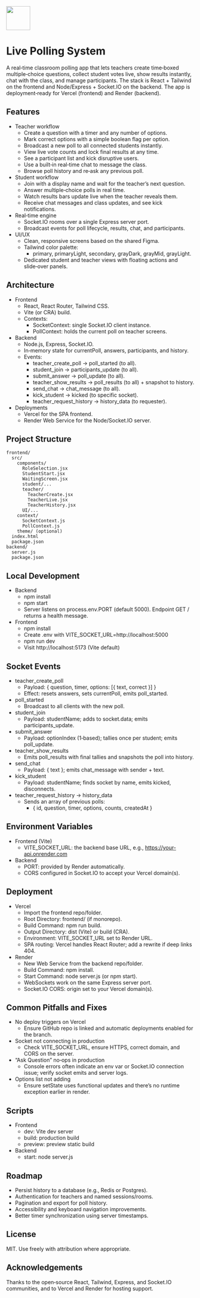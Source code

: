 <img src="https://r2cdn.perplexity.ai/pplx-full-logo-primary-dark%402x.png" style="height:64px;margin-right:32px"/>

# Live Polling System

A real‑time classroom polling app that lets teachers create time‑boxed multiple‑choice questions, collect student votes live, show results instantly, chat with the class, and manage participants. The stack is React + Tailwind on the frontend and Node/Express + Socket.IO on the backend. The app is deployment‑ready for Vercel (frontend) and Render (backend).

## Features

- Teacher workflow
    - Create a question with a timer and any number of options.
    - Mark correct options with a simple boolean flag per option.
    - Broadcast a new poll to all connected students instantly.
    - View live vote counts and lock final results at any time.
    - See a participant list and kick disruptive users.
    - Use a built‑in real‑time chat to message the class.
    - Browse poll history and re‑ask any previous poll.
- Student workflow
    - Join with a display name and wait for the teacher’s next question.
    - Answer multiple‑choice polls in real time.
    - Watch results bars update live when the teacher reveals them.
    - Receive chat messages and class updates, and see kick notifications.
- Real‑time engine
    - Socket.IO rooms over a single Express server port.
    - Broadcast events for poll lifecycle, results, chat, and participants.
- UI/UX
    - Clean, responsive screens based on the shared Figma.
    - Tailwind color palette:
        - primary, primaryLight, secondary, grayDark, grayMid, grayLight.
    - Dedicated student and teacher views with floating actions and slide‑over panels.


## Architecture

- Frontend
    - React, React Router, Tailwind CSS.
    - Vite (or CRA) build.
    - Contexts:
        - SocketContext: single Socket.IO client instance.
        - PollContext: holds the current poll on teacher screens.
- Backend
    - Node.js, Express, Socket.IO.
    - In‑memory state for currentPoll, answers, participants, and history.
    - Events:
        - teacher_create_poll → poll_started (to all).
        - student_join → participants_update (to all).
        - submit_answer → poll_update (to all).
        - teacher_show_results → poll_results (to all) + snapshot to history.
        - send_chat → chat_message (to all).
        - kick_student → kicked (to specific socket).
        - teacher_request_history → history_data (to requester).
- Deployments
    - Vercel for the SPA frontend.
    - Render Web Service for the Node/Socket.IO server.


## Project Structure

```
frontend/
  src/
    components/
      RoleSelection.jsx
      StudentStart.jsx
      WaitingScreen.jsx
      student/...
      teacher/
        TeacherCreate.jsx
        TeacherLive.jsx
        TeacherHistory.jsx
      UI/...
    context/
      SocketContext.js
      PollContext.js
    theme/ (optional)
  index.html
  package.json
backend/
  server.js
  package.json
```


## Local Development

- Backend
    - npm install
    - npm start
    - Server listens on process.env.PORT (default 5000). Endpoint GET / returns a health message.
- Frontend
    - npm install
    - Create .env with VITE_SOCKET_URL=http://localhost:5000
    - npm run dev
    - Visit http://localhost:5173 (Vite default)


## Socket Events

- teacher_create_poll
    - Payload: { question, timer, options: [{ text, correct }] }
    - Effect: resets answers, sets currentPoll, emits poll_started.
- poll_started
    - Broadcast to all clients with the new poll.
- student_join
    - Payload: studentName; adds to socket.data; emits participants_update.
- submit_answer
    - Payload: optionIndex (1‑based); tallies once per student; emits poll_update.
- teacher_show_results
    - Emits poll_results with final tallies and snapshots the poll into history.
- send_chat
    - Payload: { text }; emits chat_message with sender + text.
- kick_student
    - Payload: studentName; finds socket by name, emits kicked, disconnects.
- teacher_request_history → history_data
    - Sends an array of previous polls:
        - { id, question, timer, options, counts, createdAt }


## Environment Variables

- Frontend (Vite)
    - VITE_SOCKET_URL: the backend base URL, e.g., https://your-api.onrender.com
- Backend
    - PORT: provided by Render automatically.
    - CORS configured in Socket.IO to accept your Vercel domain(s).


## Deployment

- Vercel
    - Import the frontend repo/folder.
    - Root Directory: frontend/ (if monorepo).
    - Build Command: npm run build.
    - Output Directory: dist (Vite) or build (CRA).
    - Environment: VITE_SOCKET_URL set to Render URL.
    - SPA routing: Vercel handles React Router; add a rewrite if deep links 404.
- Render
    - New Web Service from the backend repo/folder.
    - Build Command: npm install.
    - Start Command: node server.js (or npm start).
    - WebSockets work on the same Express server port.
    - Socket.IO CORS: origin set to your Vercel domain(s).


## Common Pitfalls and Fixes

- No deploy triggers on Vercel
    - Ensure GitHub repo is linked and automatic deployments enabled for the branch.
- Socket not connecting in production
    - Check VITE_SOCKET_URL, ensure HTTPS, correct domain, and CORS on the server.
- “Ask Question” no‑ops in production
    - Console errors often indicate an env var or Socket.IO connection issue; verify socket emits and server logs.
- Options list not adding
    - Ensure setState uses functional updates and there’s no runtime exception earlier in render.


## Scripts

- Frontend
    - dev: Vite dev server
    - build: production build
    - preview: preview static build
- Backend
    - start: node server.js


## Roadmap

- Persist history to a database (e.g., Redis or Postgres).
- Authentication for teachers and named sessions/rooms.
- Pagination and export for poll history.
- Accessibility and keyboard navigation improvements.
- Better timer synchronization using server timestamps.


## License

MIT. Use freely with attribution where appropriate.

## Acknowledgements

Thanks to the open‑source React, Tailwind, Express, and Socket.IO communities, and to Vercel and Render for hosting support.

